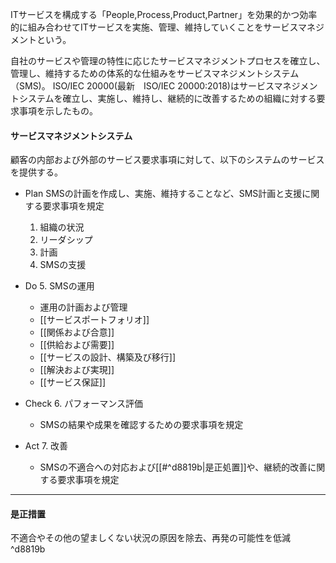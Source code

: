ITサービスを構成する「People,Process,Product,Partner」を効果的かつ効率的に組み合わせてITサービスを実施、管理、維持していくことをサービスマネジメントという。

自社のサービスや管理の特性に応じたサービスマネジメントプロセスを確立し、管理し、維持するための体系的な仕組みをサービスマネジメントシステム（SMS)。
ISO/IEC 20000(最新　ISO/IEC 20000:2018)はサービスマネジメントシステムを確立し、実施し、維持し、継続的に改善するための組織に対する要求事項を示したもの。

#### サービスマネジメントシステム
顧客の内部および外部のサービス要求事項に対して、以下のシステムのサービスを提供する。
- Plan
  SMSの計画を作成し、実施、維持することなど、SMS計画と支援に関する要求事項を規定
  1. 組織の状況
  2. リーダシップ
  3. 計画
  4. SMSの支援

- Do
  5. SMSの運用
     - 運用の計画および管理
     - [[サービスポートフォリオ]]
     - [[関係および合意]]
     - [[供給および需要]]
     - [[サービスの設計、構築及び移行]]
     - [[解決および実現]]
     - [[サービス保証]]

- Check
  6. パフォーマンス評価
     - SMSの結果や成果を確認するための要求事項を規定

- Act
  7. 改善
     - SMSの不適合への対応および[[#^d8819b|是正処置]]や、継続的改善に関する要求事項を規定



---
#### 是正措置
不適合やその他の望ましくない状況の原因を除去、再発の可能性を低減 ^d8819b